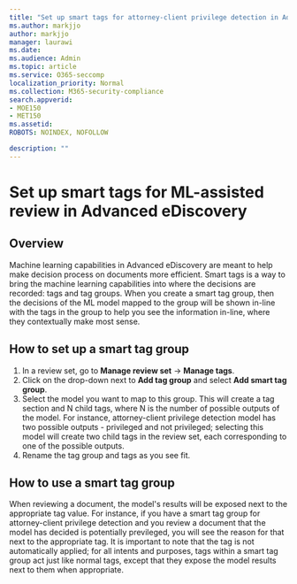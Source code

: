 ```yaml
---
title: "Set up smart tags for attorney-client privilege detection in Advanced eDiscovery"
ms.author: markjjo
author: markjjo
manager: laurawi
ms.date: 
ms.audience: Admin
ms.topic: article
ms.service: O365-seccomp
localization_priority: Normal
ms.collection: M365-security-compliance 
search.appverid: 
- MOE150
- MET150
ms.assetid: 
ROBOTS: NOINDEX, NOFOLLOW 

description: ""
---
```


# Set up smart tags for ML-assisted review in Advanced eDiscovery

## Overview
Machine learning capabilities in Advanced eDiscovery are meant to help make decision process on documents more efficient. Smart tags is a way to bring the machine learning capabilities into where the decisions are recorded: tags and tag groups. When you create a smart tag group, then the decisions of the ML model mapped to the group will be shown in-line with the tags in the group to help you see the information in-line, where they contextually make most sense.

## How to set up a smart tag group
1. In a review set, go to **Manage review set** -> **Manage tags**.
2. Click on the drop-down next to **Add tag group** and select **Add smart tag group**.
3. Select the model you want to map to this group. This will create a tag section and N child tags, where N is the number of possible outputs of the model. For instance, attorney-client privilege detection model has two possible outputs - privileged and not privileged; selecting this model will create two child tags in the review set, each corresponding to one of the possible outputs.
4. Rename the tag group and tags as you see fit.

## How to use a smart tag group
When reviewing a document, the model's results will be exposed next to the appropriate tag value. For instance, if you have a smart tag group for attorney-client privilege detection and you review a document that the model has decided is potentially previleged, you will see the reason for that next to the appropriate tag. It is important to note that the tag is not automatically applied; for all intents and purposes, tags within a smart tag group act just like normal tags, except that they expose the model results next to them when appropriate.
